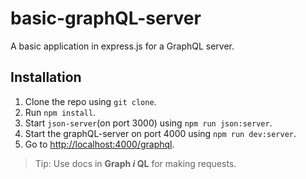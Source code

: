 # basic-graphQL-server
A basic application in express.js for a GraphQL server.

## Installation
1) Clone the repo using `git clone`.
2) Run `npm install`.
3) Start `json-server`(on port 3000) using `npm run json:server`.
4) Start the graphQL-server on port 4000 using `npm run dev:server`. 
5) Go to [http://localhost:4000/graphql](http://localhost:4000/graphql).

>Tip: Use docs in **Graph _i_ QL** for making requests.
